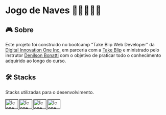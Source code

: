 # Jogo de Naves 🚁🚚🏃🏽‍♀️

## 🎮️ Sobre
Este projeto foi construido no bootcamp "Take Blip Web Developer" da [Digital Innovation One Inc.](https://www.linkedin.com/school/digitalinnovation-one/) em parceria com a [Take Blip](https://www.linkedin.com/company/takeblip/) e ministrado pelo instrutor [Denilson Bonatti](https://github.com/denilsonbonatti) com o objetivo de praticar todo o conhecimento adquirido ao longo do curso.

## 🛠 Stacks
Stacks utilizadas para o desenvolvimento.</br>

<a href="">
<img height="30" width="40" src="https://cdn.jsdelivr.net/gh/devicons/devicon/icons/javascript/javascript-original.svg" alt="Ícone do JavaScript" />
</a>

<a href="">
<img height="30" width="40" src="https://cdn.jsdelivr.net/gh/devicons/devicon/icons/html5/html5-original.svg" alt="Ícone do HTML" />
</a>

<a href="">
<img height="30" width="40" src="https://cdn.jsdelivr.net/gh/devicons/devicon/icons/css3/css3-original.svg" alt="Ícone do CSS" />
</a>

<a href="">
<img height="30" width="40" src="https://cdn.jsdelivr.net/gh/devicons/devicon/icons/jquery/jquery-plain-wordmark.svg" alt="Ícone do jQuery" />
</a>
